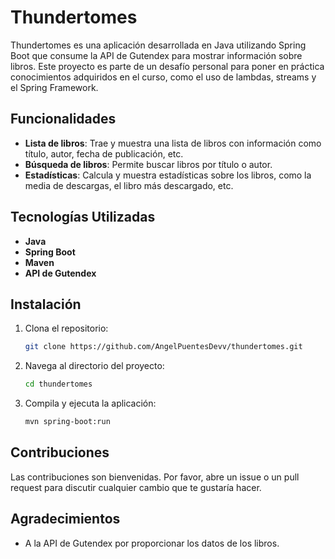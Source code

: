 # Thundertomes

Thundertomes es una aplicación desarrollada en Java utilizando Spring Boot que consume la API de Gutendex para mostrar información sobre libros. Este proyecto es parte de un desafío personal para poner en práctica conocimientos adquiridos en el curso, como el uso de lambdas, streams y el Spring Framework.

## Funcionalidades

- **Lista de libros**: Trae y muestra una lista de libros con información como título, autor, fecha de publicación, etc.
- **Búsqueda de libros**: Permite buscar libros por título o autor.
- **Estadísticas**: Calcula y muestra estadísticas sobre los libros, como la media de descargas, el libro más descargado, etc.

## Tecnologías Utilizadas

- **Java**
- **Spring Boot**
- **Maven**
- **API de Gutendex**

## Instalación

1. Clona el repositorio:
    ```bash
    git clone https://github.com/AngelPuentesDevv/thundertomes.git
    ```
2. Navega al directorio del proyecto:
    ```bash
    cd thundertomes
    ```
3. Compila y ejecuta la aplicación:
    ```bash
    mvn spring-boot:run
    ```

## Contribuciones

Las contribuciones son bienvenidas. Por favor, abre un issue o un pull request para discutir cualquier cambio que te gustaría hacer.


## Agradecimientos

- A la API de Gutendex por proporcionar los datos de los libros.

